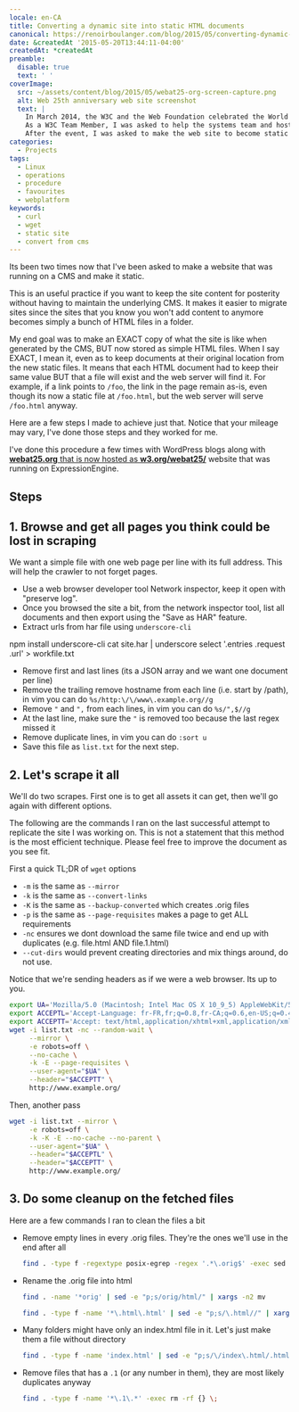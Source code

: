 ```yaml
---
locale: en-CA
title: Converting a dynamic site into static HTML documents
canonical: https://renoirboulanger.com/blog/2015/05/converting-dynamic-site-static-copy/
date: &createdAt '2015-05-20T13:44:11-04:00'
createdAt: *createdAt
preamble:
  disable: true
  text: ' '
coverImage:
  src: ~/assets/content/blog/2015/05/webat25-org-screen-capture.png
  alt: Web 25th anniversary web site screenshot
  text: |
    In March 2014, the W3C and the Web Foundation celebrated the World Wide Web 24th anniversary.
    As a W3C Team Member, I was asked to help the systems team and host the event’s web site.
    After the event, I was asked to make the web site to become static HTML documents so the systems team wouldn’t have to maintain the CMS it was using.
categories:
  - Projects
tags:
  - Linux
  - operations
  - procedure
  - favourites
  - webplatform
keywords:
  - curl
  - wget
  - static site
  - convert from cms
---
```


Its been two times now that I've been asked to make a website that was running
on a CMS and make it static.

This is an useful practice if you want to keep the site content for posterity
without having to maintain the underlying CMS. It makes it easier to migrate
sites since the sites that you know you won't add content to anymore becomes
simply a bunch of HTML files in a folder.

My end goal was to make an EXACT copy of what the site is like when generated by
the CMS, BUT now stored as simple HTML files. When I say EXACT, I mean it, even
as to keep documents at their original location from the new static files. It
means that each HTML document had to keep their same value BUT that a file will
exist and the web server will find it. For example, if a link points to `/foo`,
the link in the page remain as-is, even though its now a static file at
`/foo.html`, but the web server will serve `/foo.html` anyway.

Here are a few steps I made to achieve just that. Notice that your mileage may
vary, I've done those steps and they worked for me.

I've done this procedure a few times with WordPress blogs along with
[**webat25.org** that is now hosted as **w3.org/webat25/**][0] website that was
running on ExpressionEngine.

## Steps

## 1\. Browse and get all pages you think could be lost in scraping

We want a simple file with one web page per line with its full address. This
will help the crawler to not forget pages.

- Use a web browser developer tool Network inspector, keep it open with
  "preserve log".
- Once you browsed the site a bit, from the network inspector tool, list all
  documents and then export using the "Save as HAR" feature.
- Extract urls from har file using `underscore-cli`

npm install underscore-cli cat site.har | underscore select '.entries .request
.url' \> workfile.txt

- Remove first and last lines (its a JSON array and we want one document per
  line)
- Remove the trailing remove hostname from each line (i.e. start by /path), in
  vim you can do `%s/http:\/\/www\.example.org//g`
- Remove `"` and `",` from each lines, in vim you can do `%s/",$//g`
- At the last line, make sure the `"` is removed too because the last regex
  missed it
- Remove duplicate lines, in vim you can do `:sort u`
- Save this file as `list.txt` for the next step.

## 2\. Let's scrape it all

We'll do two scrapes. First one is to get all assets it can get, then we'll go
again with different options.

The following are the commands I ran on the last successful attempt to replicate
the site I was working on. This is not a statement that this method is the most
efficient technique. Please feel free to improve the document as you see fit.

First a quick TL;DR of `wget` options

- `-m` is the same as `--mirror`
- `-k` is the same as `--convert-links`
- `-K` is the same as `--backup-converted` which creates .orig files
- `-p` is the same as `--page-requisites` makes a page to get ALL requirements
- `-nc` ensures we dont download the same file twice and end up with duplicates
  (e.g. file.html AND file.1.html)
- `--cut-dirs` would prevent creating directories and mix things around, do not
  use.

Notice that we're sending headers as if we were a web browser. Its up to you.

```bash
export UA='Mozilla/5.0 (Macintosh; Intel Mac OS X 10_9_5) AppleWebKit/537.36 (KHTML, like Gecko) Chrome/40.0.2214.94 Safari/537.36'
export ACCEPTL='Accept-Language: fr-FR,fr;q=0.8,fr-CA;q=0.6,en-US;q=0.4,en;q=0.2'
export ACCEPTT='Accept: text/html,application/xhtml+xml,application/xml;q=0.9,image/webp,*/*;q=0.8'
wget -i list.txt -nc --random-wait \
     --mirror \
     -e robots=off \
     --no-cache \
     -k -E --page-requisites \
     --user-agent="$UA" \
     --header="$ACCEPTT" \
     http://www.example.org/
```

Then, another pass

```bash
wget -i list.txt --mirror \
     -e robots=off \
     -k -K -E --no-cache --no-parent \
     --user-agent="$UA" \
     --header="$ACCEPTL" \
     --header="$ACCEPTT" \
     http://www.example.org/
```

## 3\. Do some cleanup on the fetched files

Here are a few commands I ran to clean the files a bit

- Remove empty lines in every .orig files. They're the ones we'll use in the end
  after all

  ```bash
  find . -type f -regextype posix-egrep -regex '.*\.orig$' -exec sed -i 's/\r//' {} \;
  ```

- Rename the .orig file into html

  ```bash
  find . -name '*orig' | sed -e "p;s/orig/html/" | xargs -n2 mv

  find . -type f -name '*\.html\.html' | sed -e "p;s/\.html//" | xargs -n2 mv
  ```

- Many folders might have only an index.html file in it. Let's just make them a
  file without directory

  ```bash
  find . -type f -name 'index.html' | sed -e "p;s/\/index\.html/.html/" | xargs -n2 mv
  ```

- Remove files that has a `.1` (or any number in them), they are most likely
  duplicates anyway

  ```bash
  find . -type f -name '*\.1\.*' -exec rm -rf {} \;
  ```

[0]: https://www.w3.org/webat25/
